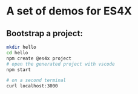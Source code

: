 # A set of demos for ES4X

## Bootstrap a project:

```bash
mkdir hello
cd hello
npm create @es4x project
# open the generated project with vscode
npm start

# on a second terminal
curl localhost:3000
```
